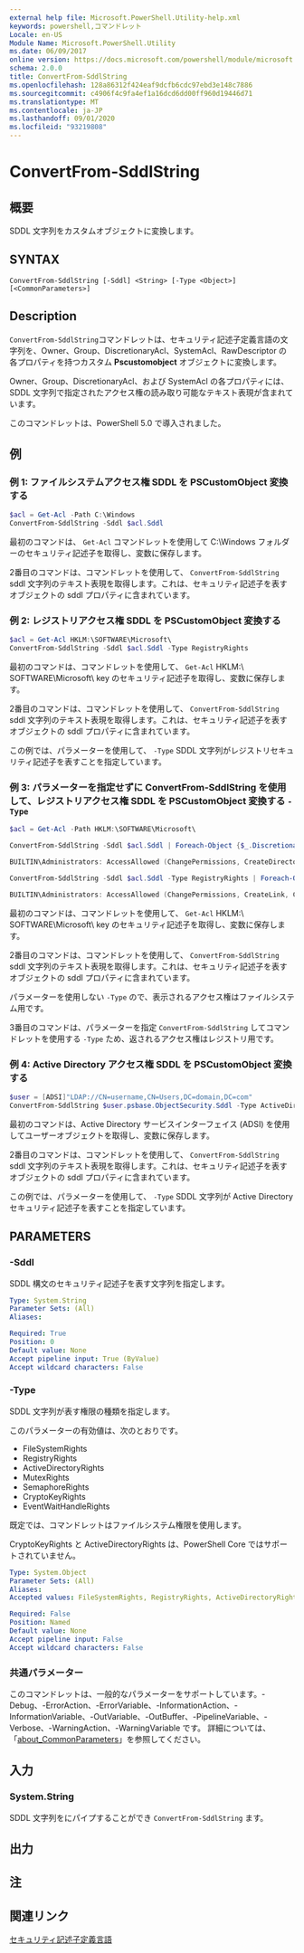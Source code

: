 ```yaml
---
external help file: Microsoft.PowerShell.Utility-help.xml
keywords: powershell,コマンドレット
Locale: en-US
Module Name: Microsoft.PowerShell.Utility
ms.date: 06/09/2017
online version: https://docs.microsoft.com/powershell/module/microsoft.powershell.utility/convertfrom-sddlstring?view=powershell-5.1&WT.mc_id=ps-gethelp
schema: 2.0.0
title: ConvertFrom-SddlString
ms.openlocfilehash: 128a86312f424eaf9dcfb6cdc97ebd3e148c7886
ms.sourcegitcommit: c4906f4c9fa4ef1a16dcd6dd00ff960d19446d71
ms.translationtype: MT
ms.contentlocale: ja-JP
ms.lasthandoff: 09/01/2020
ms.locfileid: "93219808"
---
```

# ConvertFrom-SddlString

## 概要

SDDL 文字列をカスタムオブジェクトに変換します。

## SYNTAX

```
ConvertFrom-SddlString [-Sddl] <String> [-Type <Object>] [<CommonParameters>]
```

## Description

`ConvertFrom-SddlString`コマンドレットは、セキュリティ記述子定義言語の文字列を、Owner、Group、DiscretionaryAcl、SystemAcl、RawDescriptor の各プロパティを持つカスタム **Pscustomobject** オブジェクトに変換します。

Owner、Group、DiscretionaryAcl、および SystemAcl の各プロパティには、SDDL 文字列で指定されたアクセス権の読み取り可能なテキスト表現が含まれています。

このコマンドレットは、PowerShell 5.0 で導入されました。

## 例

### 例 1: ファイルシステムアクセス権 SDDL を PSCustomObject 変換する

```powershell
$acl = Get-Acl -Path C:\Windows
ConvertFrom-SddlString -Sddl $acl.Sddl
```

最初のコマンドは、 `Get-Acl` コマンドレットを使用して C:\Windows フォルダーのセキュリティ記述子を取得し、変数に保存します。

2番目のコマンドは、コマンドレットを使用して、 `ConvertFrom-SddlString` sddl 文字列のテキスト表現を取得します。これは、セキュリティ記述子を表すオブジェクトの sddl プロパティに含まれています。

### 例 2: レジストリアクセス権 SDDL を PSCustomObject 変換する

```powershell
$acl = Get-Acl HKLM:\SOFTWARE\Microsoft\
ConvertFrom-SddlString -Sddl $acl.Sddl -Type RegistryRights
```

最初のコマンドは、コマンドレットを使用して、 `Get-Acl` HKLM:\ SOFTWARE\Microsoft\ key のセキュリティ記述子を取得し、変数に保存します。

2番目のコマンドは、コマンドレットを使用して、 `ConvertFrom-SddlString` sddl 文字列のテキスト表現を取得します。これは、セキュリティ記述子を表すオブジェクトの sddl プロパティに含まれています。

この例では、パラメーターを使用して、 `-Type` SDDL 文字列がレジストリセキュリティ記述子を表すことを指定しています。

### 例 3: パラメーターを指定せずに ConvertFrom-SddlString を使用して、レジストリアクセス権 SDDL を PSCustomObject 変換する `-Type`

```powershell
$acl = Get-Acl -Path HKLM:\SOFTWARE\Microsoft\

ConvertFrom-SddlString -Sddl $acl.Sddl | Foreach-Object {$_.DiscretionaryAcl[0]}

BUILTIN\Administrators: AccessAllowed (ChangePermissions, CreateDirectories, Delete, ExecuteKey, FullControl, GenericExecute, GenericWrite, ListDirectory, ReadExtendedAttributes, ReadPermissions, TakeOwnership, Traverse, WriteData, WriteExtendedAttributes, WriteKey)

ConvertFrom-SddlString -Sddl $acl.Sddl -Type RegistryRights | Foreach-Object {$_.DiscretionaryAcl[0]}

BUILTIN\Administrators: AccessAllowed (ChangePermissions, CreateLink, CreateSubKey, Delete, EnumerateSubKeys, ExecuteKey, FullControl, GenericExecute, GenericWrite, Notify, QueryValues, ReadPermissions, SetValue, TakeOwnership, WriteKey)
```

最初のコマンドは、コマンドレットを使用して、 `Get-Acl` HKLM:\ SOFTWARE\Microsoft\ key のセキュリティ記述子を取得し、変数に保存します。

2番目のコマンドは、コマンドレットを使用して、 `ConvertFrom-SddlString` sddl 文字列のテキスト表現を取得します。これは、セキュリティ記述子を表すオブジェクトの sddl プロパティに含まれています。

パラメーターを使用しない `-Type` ので、表示されるアクセス権はファイルシステム用です。

3番目のコマンドは、パラメーターを指定 `ConvertFrom-SddlString` してコマンドレットを使用する `-Type` ため、返されるアクセス権はレジストリ用です。

### 例 4: Active Directory アクセス権 SDDL を PSCustomObject 変換する

```powershell
$user = [ADSI]"LDAP://CN=username,CN=Users,DC=domain,DC=com"
ConvertFrom-SddlString $user.psbase.ObjectSecurity.Sddl -Type ActiveDirectoryRights
```

最初のコマンドは、Active Directory サービスインターフェイス (ADSI) を使用してユーザーオブジェクトを取得し、変数に保存します。

2番目のコマンドは、コマンドレットを使用して、 `ConvertFrom-SddlString` sddl 文字列のテキスト表現を取得します。これは、セキュリティ記述子を表すオブジェクトの sddl プロパティに含まれています。

この例では、パラメーターを使用して、 `-Type` SDDL 文字列が Active Directory セキュリティ記述子を表すことを指定しています。

## PARAMETERS

### -Sddl

SDDL 構文のセキュリティ記述子を表す文字列を指定します。

```yaml
Type: System.String
Parameter Sets: (All)
Aliases:

Required: True
Position: 0
Default value: None
Accept pipeline input: True (ByValue)
Accept wildcard characters: False
```

### -Type

SDDL 文字列が表す権限の種類を指定します。

このパラメーターの有効値は、次のとおりです。

- FileSystemRights
- RegistryRights
- ActiveDirectoryRights
- MutexRights
- SemaphoreRights
- CryptoKeyRights
- EventWaitHandleRights

既定では、コマンドレットはファイルシステム権限を使用します。

CryptoKeyRights と ActiveDirectoryRights は、PowerShell Core ではサポートされていません。

```yaml
Type: System.Object
Parameter Sets: (All)
Aliases:
Accepted values: FileSystemRights, RegistryRights, ActiveDirectoryRights, MutexRights, SemaphoreRights, CryptoKeyRights, EventWaitHandleRights

Required: False
Position: Named
Default value: None
Accept pipeline input: False
Accept wildcard characters: False
```

### 共通パラメーター
このコマンドレットは、一般的なパラメーターをサポートしています。-Debug、-ErrorAction、-ErrorVariable、-InformationAction、-InformationVariable、-OutVariable、-OutBuffer、-PipelineVariable、-Verbose、-WarningAction、-WarningVariable です。 詳細については、「[about_CommonParameters](https://go.microsoft.com/fwlink/?LinkID=113216)」を参照してください。

## 入力

### System.String

SDDL 文字列をにパイプすることができ `ConvertFrom-SddlString` ます。

## 出力

## 注

## 関連リンク

[セキュリティ記述子定義言語](/windows/win32/secauthz/security-descriptor-definition-language)
